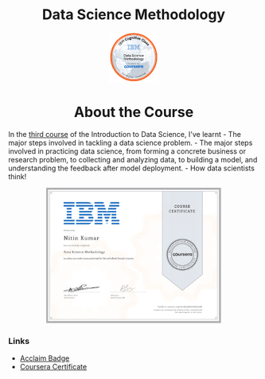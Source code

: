 <h1 align="center">Data Science Methodology</h1>


<p align="center">
<img src="https://github.com/ntnnitinkr/courses-certifications/blob/master/Introduction-to-Data-Science/Data-Science-Methodology/Cognitive%2BClass%2B-%2BData%2BScience%2BMethodology.png" width="20%" height="20%">
</p>

<h1 align="center">About the Course</h1>

In the [third course](https://www.coursera.org/learn/data-science-methodology) of the Introduction to Data Science, I've learnt 
    - The major steps involved in tackling a data science problem.
    - The major steps involved in practicing data science, from forming a concrete business or research problem, to collecting and analyzing data, to building a model, and understanding the feedback after model deployment.
    - How data scientists think!

<p align="center">
<img src="https://github.com/ntnnitinkr/courses-certifications/blob/master/Introduction-to-Data-Science/Data-Science-Methodology/Data-Science-Methodology.jpg" width="70%" height="60%">
</p>



### Links
- [Acclaim Badge](https://www.youracclaim.com/badges/6e2b2954-5ff8-49fd-91c4-d7637246b69b/public_url)
- [Coursera Certificate](https://www.coursera.org/account/accomplishments/verify/3RW6ESN5U3NS)



